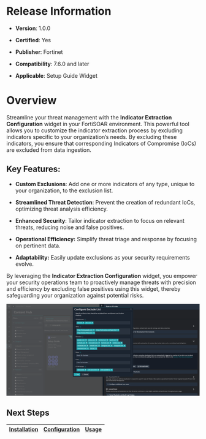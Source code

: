 # Release Information

- **Version**: 1.0.0

- **Certified**: Yes

- **Publisher**: Fortinet  

- **Compatibility**: 7.6.0 and later

- **Applicable**: Setup Guide Widget

# Overview

Streamline your threat management with the **Indicator Extraction Configuration** widget in your FortiSOAR environment. This powerful tool allows you to customize the indicator extraction process by excluding indicators specific to your organization’s needs. By excluding these indicators, you ensure that corresponding Indicators of Compromise (IoCs) are excluded from data ingestion.

## Key Features:

- **Custom Exclusions**: Add one or more indicators of any type, unique to your organization, to the exclusion list.

- **Streamlined Threat Detection**: Prevent the creation of redundant IoCs, optimizing threat analysis efficiency.

- **Enhanced Security**: Tailor indicator extraction to focus on relevant threats, reducing noise and false positives.

- **Operational Efficiency:** Simplify threat triage and response by focusing on pertinent data.

- **Adaptability:** Easily update exclusions as your security requirements evolve.

By leveraging the **Indicator Extraction Configuration** widget, you empower your security operations team to proactively manage threats with precision and efficiency by excluding false positives using this widget, thereby safeguarding your organization against potential risks.

![configure-indicator-extraction](./docs/res/indicator-extraction-settings-page.png)

## Next Steps

| [Installation](./docs/setup.md#installation) | [Configuration](./docs/setup.md#configuration) | [Usage](./docs/usage.md) |
|----------------------------------------------|------------------------------------------------|--------------------------|
